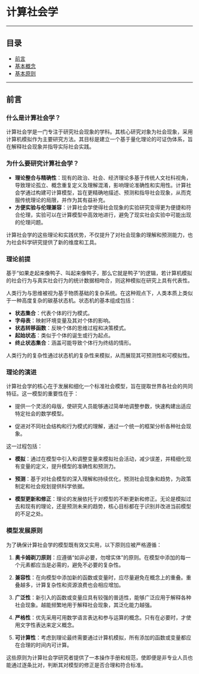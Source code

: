 # **计算社会学**

---

## **目录**

- [前言](#前言)
- [基本概念](基本概念.md)
- [基本原则](基本原则.md)

---

## **前言**

### **什么是计算社会学？**
计算社会学是一门专注于研究社会现象的学科。其核心研究对象为社会现象，采用计算机模拟作为主要研究方法。其目标是建立一个基于量化理论的可证伪体系，旨在解释社会现象并指导实际社会实践。

### **为什么要研究计算社会学？**
- **理论整合与精确性**：现有的政治、社会、经济理论多基于传统人文社科视角，导致理论孤立、概念重复定义及理解混淆，影响理论准确性和实用性。计算社会学通过构建可计算模型，旨在更精确地描述、预测和指导社会现象，从而克服传统理论的局限，并作为其有益补充。
- **方便实验与伦理兼容**：计算社会学使得社会现象的实验研究变得更为便捷和符合伦理，实验可以在计算模型中高效地进行，避免了现实社会实验中可能出现的伦理问题。

计算社会学的这些理论和实践优势，不仅提升了对社会现象的理解和预测能力，也为社会科学研究提供了新的维度和工具。

### **理论前提**

基于“如果走起来像鸭子、叫起来像鸭子，那么它就是鸭子”的逻辑，若计算机模拟的社会行为与真实社会行为的统计数据相吻合，则这种模拟在研究上具有代表性。

人类行为与思维被视为基于物质基础的复杂系统。在这种观点下，人类本质上类似于一种高度复杂的碳基状态机。状态机的基本组成包括：

- **状态集合**：代表个体的行为模式。
- **字母表**：映射环境变量及其对个体的影响。
- **状态转移函数**：反映个体的思维过程和决策模式。
- **起始状态**：类似于个体的诞生或行为起点。
- **终止状态集合**：涵盖可能导致个体行为终结的情形。

人类行为的复杂性通过状态机的复杂性来模拟，从而展现其可预测性和可模拟性。

### **理论的演进**

计算社会学的核心在于发展和细化一个标准社会模型，旨在提取世界各社会的共同特征。这一模型的重要性在于：

- 提供一个灵活的母版，使研究人员能够通过简单地调整参数，快速构建出适应特定社会的数学模型。

- 促进对不同社会结构和行为模式的理解，通过一个统一的框架分析各种社会现象。

这一过程包括：

- **模拟**：通过在模型中引入和调整变量来模拟社会活动，减少误差，并精细化现有变量的定义，提升模型的准确性和预测力。

- **预测**：基于对社会模型的深入理解和持续优化，预测社会现象和趋势，为政策制定和社会规划提供科学依据。

- **模型更新和修正**：理论的发展依托于对模型的不断更新和修正。无论是模拟过去和现有的理论，还是预测未来的趋势，核心目标都在于识别并改进当前模型的不足之处。

### **模型发展原则**

为了确保计算社会学的模型既有效又实用，以下原则应被严格遵循：

1. **奥卡姆剃刀原则**：应遵循“如非必要，勿增实体”的原则。在模型中添加的每一个元素都应当是必需的，避免不必要的复杂性。

2. **兼容性**：在向模型中添加新的函数或变量时，应尽量避免在概念上的重叠。重叠越多，计算复杂性和资源浪费也会相应增加。

3. **广泛性**：新引入的函数或变量应具有较强的普适性，能够广泛应用于解释各种社会现象。越能频繁地用于解释社会现象，其泛化能力越强。

4. **严格性**：优先采用可用数学语言表达和参与运算的概念。只有在必要时，才使用文字性表达来定义概念。

5. **可计算性**：考虑到理论最终需要通过计算机模拟，所有添加的函数或变量都应在合理的时间内可计算。

这些原则为计算社会学研究者提供了一本操作手册和规范，使即便是非专业人员也能通过逐条比对，判断其对模型的修正是否合理和符合标准。

